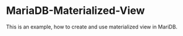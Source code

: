 # MariaDB-Materialized-View

This is an example, how to create and use materialized view in MariDB.
